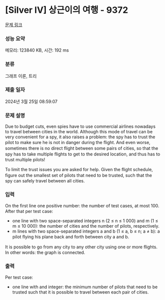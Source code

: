 # [Silver IV] 상근이의 여행 - 9372 

[문제 링크](https://www.acmicpc.net/problem/9372) 

### 성능 요약

메모리: 123840 KB, 시간: 192 ms

### 분류

그래프 이론, 트리

### 제출 일자

2024년 3월 25일 08:59:07

### 문제 설명

<p>Due to budget cuts, even spies have to use commercial airlines nowadays to travel between cities in the world. Although this mode of travel can be very convenient for a spy, it also raises a problem: the spy has to trust the pilot to make sure he is not in danger during the ﬂight. And even worse, sometimes there is no direct ﬂight between  some pairs of cities, so that the spy has to take multiple ﬂights to get to the desired location, and thus has to trust multiple pilots!</p>

<p>To limit the trust issues you are asked for help. Given the ﬂight schedule, ﬁgure out the smallest set of pilots that need to be trusted, such that the spy can safely travel between all cities.</p>

### 입력 

 <p>On the ﬁrst line one positive number: the number of test cases, at most 100. After that per test case:</p>

<ul>
	<li>one line with two space-separated integers n (2 ≤ n ≤ 1 000) and m (1 ≤ m ≤ 10 000): the number of cities and the number of pilots, respectively.</li>
	<li>m lines with two space-separated integers a and b (1 ≤ a, b ≤ n; a ≠ b): a pilot ﬂying his plane back and forth between city a and b.</li>
</ul>

<p>It is possible to go from any city to any other city using one or more ﬂights. In other words: the graph is connected.</p>

### 출력 

 <p>Per test case:</p>

<ul>
	<li>one line with and integer: the minimum number of pilots that need to be trusted such that it is possible to travel between each pair of cities.</li>
</ul>

